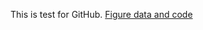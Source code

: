 This is test for GitHub.
[Figure data and code](https://akihiro-sugai.github.io/test20240523/N2a_m1_WB.html)
